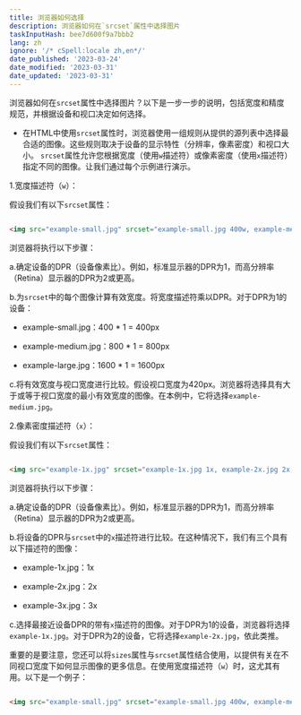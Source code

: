 ```yaml
---
title: 浏览器如何选择
description: 浏览器如何在`srcset`属性中选择图片
taskInputHash: bee7d600f9a7bbb2
lang: zh
ignore: '/* cSpell:locale zh,en*/'
date_published: '2023-03-24'
date_modified: '2023-03-31'
date_updated: '2023-03-31'
---
```

浏览器如何在`srcset`属性中选择图片？以下是一步一步的说明，包括宽度和精度规范，并根据设备和视口决定如何选择。

- 在HTML中使用`srcset`属性时，浏览器使用一组规则从提供的源列表中选择最合适的图像。这些规则取决于设备的显示特性（分辨率，像素密度）和视口大小。 `srcset`属性允许您根据宽度（使用`w`描述符）或像素密度（使用`x`描述符）指定不同的图像。让我们通过每个示例进行演示。

1.宽度描述符（`w`）：

假设我们有以下`srcset`属性：

```html

<img src="example-small.jpg" srcset="example-small.jpg 400w, example-medium.jpg 800w, example-large.jpg 1600w" alt="Example Image">

```

浏览器将执行以下步骤：

a.确定设备的DPR（设备像素比）。例如，标准显示器的DPR为1，而高分辨率（Retina）显示器的DPR为2或更高。

b.为`srcset`中的每个图像计算有效宽度。将宽度描述符乘以DPR。对于DPR为1的设备：

- example-small.jpg：400 * 1 = 400px

- example-medium.jpg：800 * 1 = 800px

- example-large.jpg：1600 * 1 = 1600px

c.将有效宽度与视口宽度进行比较。假设视口宽度为420px。浏览器将选择具有大于或等于视口宽度的最小有效宽度的图像。在本例中，它将选择`example-medium.jpg`。

2.像素密度描述符（`x`）：

假设我们有以下`srcset`属性：

```html

<img src="example-1x.jpg" srcset="example-1x.jpg 1x, example-2x.jpg 2x, example-3x.jpg 3x" alt="Example Image">

```

浏览器将执行以下步骤：

a.确定设备的DPR（设备像素比）。例如，标准显示器的DPR为1，而高分辨率（Retina）显示器的DPR为2或更高。

b.将设备的DPR与`srcset`中的`x`描述符进行比较。在这种情况下，我们有三个具有以下描述符的图像：

- example-1x.jpg：1x

- example-2x.jpg：2x

- example-3x.jpg：3x

c.选择最接近设备DPR的带有`x`描述符的图像。对于DPR为1的设备，浏览器将选择`example-1x.jpg`。对于DPR为2的设备，它将选择`example-2x.jpg`，依此类推。

重要的是要注意，您还可以将`sizes`属性与`srcset`属性结合使用，以提供有关在不同视口宽度下如何显示图像的更多信息。在使用宽度描述符（`w`）时，这尤其有用。以下是一个例子：

```html

<img src="example-small.jpg" srcset="example-small.jpg 400w, example-medium.jpg 800w, example-large.jpg 1600w" sizes="(max-width: 480px) 100vw, (max-width: 960px) 50vw,

```

